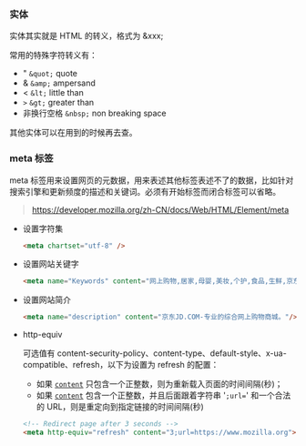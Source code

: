 ### 实体
实体其实就是 HTML 的转义，格式为 &xxx;

常用的特殊字符转义有：
- "  `&quot;` quote
- & `&amp;` ampersand
- < `&lt;` little than
- `>` `&gt;` greater than
- 非换行空格 `&nbsp;` non breaking space

其他实体可以在用到的时候再去查。



### meta 标签

meta 标签用来设置网页的元数据，用来表述其他标签表述不了的数据，比如针对搜索引擎和更新频度的描述和关键词。必须有开始标签而闭合标签可以省略。

> https://developer.mozilla.org/zh-CN/docs/Web/HTML/Element/meta

- 设置字符集

  ```html
  <meta chartset="utf-8" />
  ```

- 设置网站关键字

  ```html
  <meta name="Keywords" content="网上购物,居家,母婴,美妆,个护,食品,生鲜,京东"/>
  ```

- 设置网站简介

  ```html
  <meta name="description" content="京东JD.COM-专业的综合网上购物商城。"/>
  ```

- http-equiv

  可选值有 content-security-policy、content-type、default-style、x-ua-compatible、refresh，以下为设置为 refresh 的配置：

  - 如果 [`content`](https://developer.mozilla.org/zh-CN/docs/Web/HTML/Element/meta#attr-content) 只包含一个正整数，则为重新载入页面的时间间隔(秒)；
  - 如果 [`content`](https://developer.mozilla.org/zh-CN/docs/Web/HTML/Element/meta#attr-content) 包含一个正整数，并且后面跟着字符串 '`;url=`' 和一个合法的 URL，则是重定向到指定链接的时间间隔(秒)

  ```html
  <!-- Redirect page after 3 seconds -->
  <meta http-equiv="refresh" content="3;url=https://www.mozilla.org">
  ```

  
